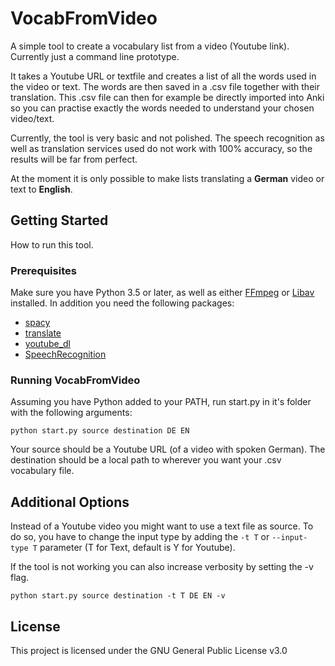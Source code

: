 # VocabFromVideo
A simple tool to create a vocabulary list from a video (Youtube link). Currently just a command line prototype.

It takes a Youtube URL or textfile and creates a list of all the words used in the video or text. The words are then saved in a .csv file together with their translation. This .csv file can then for example be directly imported into Anki so you can practise exactly the words needed to understand your chosen video/text.

Currently, the tool is very basic and not polished. The speech recognition as well as translation services used do not work with 100% accuracy, so the results will be far from perfect.

At the moment it is only possible to make lists translating a __German__ video or text to __English__.
## Getting Started
How to run this tool.
### Prerequisites
Make sure you have Python 3.5 or later, as well as either [FFmpeg](https://www.ffmpeg.org/) or [Libav](https://libav.org/) installed.
In addition you need the following packages:
* [spacy](https://pypi.org/project/spacy/)
* [translate](https://pypi.org/project/translate/)
* [youtube_dl](https://pypi.org/project/youtube_dl/)
* [SpeechRecognition](https://pypi.org/project/SpeechRecognition/)
### Running VocabFromVideo
Assuming you have Python added to your PATH, run start.py in it's folder with the following arguments:

`python start.py source destination DE EN`

Your source should be a Youtube URL (of a video with spoken German).
The destination should be a local path to wherever you want your .csv vocabulary file.

## Additional Options
Instead of a Youtube video you might want to use a text file as source. To do so, you have to change the input type by adding the `-t T` or `--input-type T` parameter (T for Text, default is Y for Youtube).

If the tool is not working you can also increase verbosity by setting the -v flag.

`python start.py source destination -t T DE EN -v`

## License
This project is licensed under the GNU General Public License v3.0
